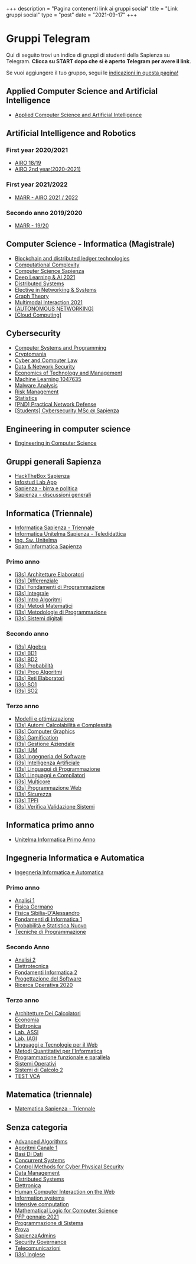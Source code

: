 +++
description = "Pagina contenenti link ai gruppi social"
title = "Link gruppi social"
type = "post"
date = "2021-09-17"
+++

# Gruppi Telegram

Qui di seguito trovi un indice di gruppi di studenti della Sapienza su Telegram. **Clicca su START dopo che si è aperto Telegram per avere il link**.

Se vuoi aggiungere il tuo gruppo, segui le [indicazioni in questa pagina!](/social_add/)


## Applied Computer Science and Artificial Intelligence
* [Applied Computer Science and Artificial Intelligence](https://telegram.me/SapienzaStudentsBot?start=ca466843-ab43-4f5d-a4f0-ec9a830aaa02)

## Artificial Intelligence and Robotics

### First year 2020/2021
* [AIRO 18/19](https://telegram.me/SapienzaStudentsBot?start=5e50de48-05e5-4dca-9833-3ba39470aa51)
* [AIRO 2nd year(2020-2021)](https://telegram.me/SapienzaStudentsBot?start=78b1ec40-3dc6-4d1e-bba6-82bdbf9c639e)

### First year 2021/2022
* [MARR - AIRO 2021 / 2022](https://telegram.me/SapienzaStudentsBot?start=0fccb6b3-22c1-4390-842c-781fee0f4c8e)

### Secondo anno 2019/2020
* [MARR - 19/20](https://telegram.me/SapienzaStudentsBot?start=f6a5afcc-6bd6-4a71-9eb8-f01f3d35e5c9)

## Computer Science - Informatica (Magistrale)
* [Blockchain and distributed ledger technologies](https://telegram.me/SapienzaStudentsBot?start=6ec32d14-5af6-44be-bfa6-e89af2d078de)
* [Computational Complexity](https://telegram.me/SapienzaStudentsBot?start=e081aafc-a916-4090-b0f8-e113c5ef4942)
* [Computer Science Sapienza](https://telegram.me/SapienzaStudentsBot?start=1abaf589-e85c-4c6d-81d3-fc4b21df9b72)
* [Deep Learning & AI 2021](https://telegram.me/SapienzaStudentsBot?start=cb675cdb-c2ce-468a-8dfb-4f30b97f766b)
* [Distributed Systems](https://telegram.me/SapienzaStudentsBot?start=4754399a-dc06-4299-bf42-b125c73f23cf)
* [Elective in Networking & Systems](https://telegram.me/SapienzaStudentsBot?start=0ffb808e-3112-4638-82f2-bc15bce1c99d)
* [Graph Theory](https://telegram.me/SapienzaStudentsBot?start=535fa331-fb5f-4379-a5c7-35c9f225ac92)
* [Multimodal Interaction 2021](https://telegram.me/SapienzaStudentsBot?start=5b4e6608-0db7-4059-8ceb-472b8c5316a8)
* [[AUTONOMOUS NETWORKING]](https://telegram.me/SapienzaStudentsBot?start=1b7eaa30-b008-4858-addd-262ac6f89916)
* [[Cloud Computing]](https://telegram.me/SapienzaStudentsBot?start=3ce8ae38-2637-47f7-b933-847692cdfa54)

## Cybersecurity
* [Computer Systems and Programming](https://telegram.me/SapienzaStudentsBot?start=5efaae49-4b3e-4187-a6e4-efc91b8d6b39)
* [Cryptomania](https://telegram.me/SapienzaStudentsBot?start=15022714-3cba-4fb4-807a-b1d8808d452f)
* [Cyber and Computer Law](https://telegram.me/SapienzaStudentsBot?start=4eab65e7-ae7e-4ee1-a049-f9d005ab6724)
* [Data & Network Security](https://telegram.me/SapienzaStudentsBot?start=0239b2c9-9018-44bf-a5bd-64cd8e303d88)
* [Economics of Technology and Management](https://telegram.me/SapienzaStudentsBot?start=7a6b61b0-205b-44a6-a0f6-31e56718e6f2)
* [Machine Learning 1047635](https://telegram.me/SapienzaStudentsBot?start=ad6d6687-d2b6-4c79-b171-5fdfc3474aa8)
* [Malware Analysis](https://telegram.me/SapienzaStudentsBot?start=130bb7e4-53e4-4739-a256-3997b3b5d4bc)
* [Risk Management](https://telegram.me/SapienzaStudentsBot?start=b3c1862a-d1dc-47aa-b66d-f7b8001d56cd)
* [Statistics](https://telegram.me/SapienzaStudentsBot?start=209c1328-a468-48a6-a5b6-f361404527fd)
* [[PND] Practical Network Defense](https://telegram.me/SapienzaStudentsBot?start=3944fe5f-e0ab-4f9f-bad0-7ed079724c20)
* [[Students] Cybersecurity MSc @ Sapienza](https://telegram.me/SapienzaStudentsBot?start=ddb7f929-7a5f-4dd0-8128-18fee48c8640)

## Engineering in computer science
* [Engineering in Computer Science](https://telegram.me/SapienzaStudentsBot?start=9f6157a2-a0fd-420d-8a6e-c5366e17fd25)

## Gruppi generali Sapienza
* [HackTheBox Sapienza](https://telegram.me/SapienzaStudentsBot?start=cfc38266-1d13-457b-8df4-acad8b1c3b17)
* [Infostud Lab App](https://telegram.me/SapienzaStudentsBot?start=b2c040c1-79f1-4d87-a6c3-b7aed5a2a9b6)
* [Sapienza - birra e politica](https://telegram.me/SapienzaStudentsBot?start=0a473ea8-9de7-4205-8a90-5f798ac471ee)
* [Sapienza - discussioni generali](https://telegram.me/SapienzaStudentsBot?start=bc157ad6-1dcb-4512-ac31-8e4145b0798e)

## Informatica (Triennale)
* [Informatica Sapienza - Triennale](https://telegram.me/SapienzaStudentsBot?start=21310208-3060-404e-a448-f7b4cf997897)
* [Informatica Unitelma Sapienza - Teledidattica](https://telegram.me/SapienzaStudentsBot?start=1af348db-1d50-45d8-b47b-8907db8c0cf4)
* [Ing. Sw. Unitelma](https://telegram.me/SapienzaStudentsBot?start=873d67c8-60e8-4465-a207-c18e6933c4ab)
* [Spam Informatica Sapienza](https://telegram.me/SapienzaStudentsBot?start=80bdba13-5f8a-44b2-a122-01ee334e5b46)

### Primo anno
* [[i3s] Architetture Elaboratori](https://telegram.me/SapienzaStudentsBot?start=8dcc2816-13dc-4604-8d24-fec625be6696)
* [[i3s] Differenziale](https://telegram.me/SapienzaStudentsBot?start=d84202c6-f89c-46e2-b6a7-0b3bf353da19)
* [[i3s] Fondamenti di Programmazione](https://telegram.me/SapienzaStudentsBot?start=363b7924-92bc-4bc3-848e-003bf4d8b62e)
* [[i3s] Integrale](https://telegram.me/SapienzaStudentsBot?start=7c80f540-de62-4cba-9c9c-a3196ca6e782)
* [[i3s] Intro Algoritmi](https://telegram.me/SapienzaStudentsBot?start=9b504b1a-a26d-4608-936f-abe199cfee54)
* [[i3s] Metodi Matematici](https://telegram.me/SapienzaStudentsBot?start=8d42a85d-492a-44c3-9979-4522d5cc8c2e)
* [[i3s] Metodologie di Programmazione](https://telegram.me/SapienzaStudentsBot?start=0dcf818a-1812-4405-92d9-b95c71c25bf5)
* [[i3s] Sistemi digitali](https://telegram.me/SapienzaStudentsBot?start=4c9b8c5b-a0fd-4086-8ba8-c9a1213f5cc7)

### Secondo anno
* [[i3s] Algebra](https://telegram.me/SapienzaStudentsBot?start=f61359fa-360f-4e5b-9bc2-eed8238b09c9)
* [[i3s] BD1](https://telegram.me/SapienzaStudentsBot?start=3056fe41-a5c3-4611-8da1-d6a2d96fe10f)
* [[i3s] BD2](https://telegram.me/SapienzaStudentsBot?start=a3777fc9-f480-43d9-8a1d-c067cf0a37db)
* [[i3s] Probabilità](https://telegram.me/SapienzaStudentsBot?start=91fa1405-f0e9-4dd1-9c4c-8efa0907fec1)
* [[i3s] Prog Algoritmi](https://telegram.me/SapienzaStudentsBot?start=c5646b68-2c83-41e9-8985-0c1075770e25)
* [[i3s] Reti Elaboratori](https://telegram.me/SapienzaStudentsBot?start=0ee134d5-b603-4d9e-b8e0-9b799adc8fc1)
* [[i3s] SO1](https://telegram.me/SapienzaStudentsBot?start=bf2af921-1542-46e4-9762-ec3b23f5a29f)
* [[i3s] SO2](https://telegram.me/SapienzaStudentsBot?start=1a721aac-960b-423b-9e18-02dec23471a4)

### Terzo anno
* [Modelli e ottimizzazione](https://telegram.me/SapienzaStudentsBot?start=7ea820f6-7000-4c27-bccd-e517cc86f2f8)
* [[i3s] Automi Calcolabilità e Complessità](https://telegram.me/SapienzaStudentsBot?start=6731125d-8a02-498a-83fe-7585aa74619d)
* [[i3s] Computer Graphics](https://telegram.me/SapienzaStudentsBot?start=784bd728-c21f-41a5-a6ea-0c3e125372c2)
* [[i3s] Gamification](https://telegram.me/SapienzaStudentsBot?start=2c11ee3c-e583-4df3-b4a5-ed1dbd45b1b4)
* [[i3s] Gestione Aziendale](https://telegram.me/SapienzaStudentsBot?start=3f1482ff-cb77-4689-8a55-92e7f0c82791)
* [[i3s] IUM](https://telegram.me/SapienzaStudentsBot?start=cb81dab7-9553-439b-850c-7585bc413a1d)
* [[i3s] Ingegneria del Software](https://telegram.me/SapienzaStudentsBot?start=f71ff4fc-8d0e-4c09-bd0a-f2e98fc22e73)
* [[i3s] Intelligenza Artificiale](https://telegram.me/SapienzaStudentsBot?start=25e021e7-8810-4e5b-bdf2-438dcee2fd56)
* [[i3s] Linguaggi di Programmazione](https://telegram.me/SapienzaStudentsBot?start=d3b30801-5d30-489b-a6b5-c42688c898b4)
* [[i3s] Linguaggi e Compilatori](https://telegram.me/SapienzaStudentsBot?start=6fa0dc1e-973f-4007-9235-702b6cd30438)
* [[i3s] Multicore](https://telegram.me/SapienzaStudentsBot?start=5e452bd1-3ccc-4426-a96e-d2812a28b61f)
* [[i3s] Programmazione Web](https://telegram.me/SapienzaStudentsBot?start=fa45b3bc-266c-432c-b841-ffb4541c1386)
* [[i3s] Sicurezza](https://telegram.me/SapienzaStudentsBot?start=d94aa0b6-9255-41b6-b4e3-5f99de9da345)
* [[i3s] TPFI](https://telegram.me/SapienzaStudentsBot?start=eda93758-575f-4d9a-8d1a-b31c30561550)
* [[i3s] Verifica Validazione Sistemi](https://telegram.me/SapienzaStudentsBot?start=1b134f44-8935-42f8-9782-c66a7f030a7a)

## Informatica primo anno
* [Unitelma Informatica Primo Anno](https://telegram.me/SapienzaStudentsBot?start=b0fec035-ed6d-487a-a0fe-4b21bc9074f8)

## Ingegneria Informatica e Automatica
* [Ingegneria Informatica e Automatica](https://telegram.me/SapienzaStudentsBot?start=314546fa-b8bc-4e60-ada0-90096aec0a7a)

### Primo anno
* [Analisi 1](https://telegram.me/SapienzaStudentsBot?start=10b81afd-ebdc-4f67-9623-5ac78e1f60c2)
* [Fisica Germano](https://telegram.me/SapienzaStudentsBot?start=94581127-9d9c-4003-9914-219a50061820)
* [Fisica Sibilia-D'Alessandro](https://telegram.me/SapienzaStudentsBot?start=7791d39e-dfb5-47e6-a0a1-78b6d428b238)
* [Fondamenti di Informatica 1](https://telegram.me/SapienzaStudentsBot?start=e1b1fcf7-7f7f-42f0-a054-d591e6f2ca77)
* [Probabilità e Statistica Nuovo](https://telegram.me/SapienzaStudentsBot?start=69753e67-9290-40e3-b6d0-34397c45758a)
* [Tecniche di Programmazione](https://telegram.me/SapienzaStudentsBot?start=8ecb8235-d133-487f-b860-a26dfd6e731a)

### Secondo Anno
* [Analisi 2](https://telegram.me/SapienzaStudentsBot?start=2b7f3535-2f92-45d7-a5b2-6f9a8593d07b)
* [Elettrotecnica](https://telegram.me/SapienzaStudentsBot?start=d2fabb6e-185a-4079-9cde-23b56c236b60)
* [Fondamenti Informatica 2](https://telegram.me/SapienzaStudentsBot?start=dd2da1bf-a6de-4b3f-aa22-705f4a895fe3)
* [Progettazione del Software](https://telegram.me/SapienzaStudentsBot?start=ed78fd96-31eb-44e6-8dbf-a55b14028320)
* [Ricerca Operativa 2020](https://telegram.me/SapienzaStudentsBot?start=d0a7f5e5-2c62-41bf-a91f-8a996dcec0ad)

### Terzo anno
* [Architetture Dei Calcolatori](https://telegram.me/SapienzaStudentsBot?start=1daada76-2a75-4fdc-ac09-f6c03dab9a61)
* [Economia](https://telegram.me/SapienzaStudentsBot?start=2735bdb8-84cd-4ded-85b4-ff00b56f9bd2)
* [Elettronica](https://telegram.me/SapienzaStudentsBot?start=eb635aa3-14a0-468a-a657-9f3cf5c8698c)
* [Lab. ASSI](https://telegram.me/SapienzaStudentsBot?start=0abb1f2e-3b69-4474-839c-f7b2269b5776)
* [Lab. IAGI](https://telegram.me/SapienzaStudentsBot?start=e8e845b9-db16-4ae5-a77d-bdff41e6e799)
* [Linguaggi e Tecnologie per il Web](https://telegram.me/SapienzaStudentsBot?start=da68d77d-c70d-477a-8283-3d44b4cd0b4f)
* [Metodi Quantitativi per l'Informatica](https://telegram.me/SapienzaStudentsBot?start=f7b9f24b-ba12-41f7-8a62-d0b7166b5b14)
* [Programmazione funzionale e parallela](https://telegram.me/SapienzaStudentsBot?start=2a0b40ba-5639-470e-96e5-768f75eb3fc5)
* [Sistemi Operativi](https://telegram.me/SapienzaStudentsBot?start=25941988-b952-4170-9082-6d481a02f8c8)
* [Sistemi di Calcolo 2](https://telegram.me/SapienzaStudentsBot?start=4ddebcb9-02f2-4237-b2c0-eb41723a5560)
* [TEST VCA](https://telegram.me/SapienzaStudentsBot?start=036e843e-ecfe-4790-a029-208fe98e1b0c)

## Matematica (triennale)
* [Matematica Sapienza - Triennale](https://telegram.me/SapienzaStudentsBot?start=d74ff592-e698-4364-837e-bab45b58273e)
## Senza categoria
* [Advanced Algorithms](https://telegram.me/SapienzaStudentsBot?start=6a93ff66-36ef-4543-8a15-db19f51636cc)
* [Agoritmi Canale 1](https://telegram.me/SapienzaStudentsBot?start=4d414087-e8b4-490a-9c76-ab949197e010)
* [Basi Di Dati](https://telegram.me/SapienzaStudentsBot?start=4ff94437-fd89-4d4d-8424-511474877b12)
* [Concurrent Systems](https://telegram.me/SapienzaStudentsBot?start=bfa02443-2b26-4b76-8ce9-196879a867a1)
* [Control Methods for Cyber Physical Security](https://telegram.me/SapienzaStudentsBot?start=29e0fa73-38cb-43fa-9c07-66bb6c5736a3)
* [Data Management](https://telegram.me/SapienzaStudentsBot?start=c2a3c1d4-596c-48c3-b920-4883ccf59dd0)
* [Distributed Systems](https://telegram.me/SapienzaStudentsBot?start=7fd2bbb3-d1ea-4ea1-9371-fb755888a011)
* [Elettronica](https://telegram.me/SapienzaStudentsBot?start=8a7d56eb-0047-4f90-a4f9-b62c989d4209)
* [Human Computer Interaction on the Web](https://telegram.me/SapienzaStudentsBot?start=8baa6e69-1b2d-4389-a087-0e154dc9dd59)
* [Information systems](https://telegram.me/SapienzaStudentsBot?start=85f1c88a-0410-459e-b74c-c1c9920fabd0)
* [Intensive computation](https://telegram.me/SapienzaStudentsBot?start=fc3e57e2-a5aa-4fab-9d7a-d4f6c42c1afe)
* [Mathematical Logic for Computer Science](https://telegram.me/SapienzaStudentsBot?start=f9490f48-8a8d-4de5-86fd-e2d4bf2d2dce)
* [PFP gennaio 2021](https://telegram.me/SapienzaStudentsBot?start=4178d245-c5b7-49c1-ae6b-42af63400f4a)
* [Programmazione di Sistema](https://telegram.me/SapienzaStudentsBot?start=3f841c81-0a4e-4077-a7ad-42320ed6e465)
* [Prova](https://telegram.me/SapienzaStudentsBot?start=1a0f3f0f-6382-42ab-83b4-72b82bb27a5e)
* [SapienzaAdmins](https://telegram.me/SapienzaStudentsBot?start=b23a892d-cf64-4486-8921-ee80cb512391)
* [Security Governance](https://telegram.me/SapienzaStudentsBot?start=f7c9358a-3b96-4737-9f1b-4a7563fa6918)
* [Telecomunicazioni](https://telegram.me/SapienzaStudentsBot?start=cb6a19a5-7958-46f2-b04a-2609d59d1e0d)
* [[i3s] Inglese](https://telegram.me/SapienzaStudentsBot?start=3511b936-2742-457b-a2d7-be3f7eae37d4)
